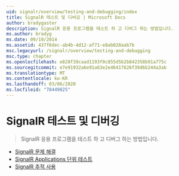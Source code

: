 ```yaml
---
uid: signalr/overview/testing-and-debugging/index
title: SignalR 테스트 및 디버깅 | Microsoft Docs
author: bradygaster
description: SignalR 응용 프로그램을 테스트 하 고 디버그 하는 방법입니다.
ms.author: bradyg
ms.date: 09/19/2014
ms.assetid: 437f6dec-ab4b-4d12-af71-e8ab028aab7b
msc.legacyurl: /signalr/overview/testing-and-debugging
msc.type: chapter
ms.openlocfilehash: e828f39caad1193f0c855d5b2b842358b91a775c
ms.sourcegitcommit: e7e91932a6e91a63e2e46417626f39d6b244a3ab
ms.translationtype: MT
ms.contentlocale: ko-KR
ms.lasthandoff: 03/06/2020
ms.locfileid: "78449825"
---
```

# <a name="signalr-testing-and-debugging"></a>SignalR 테스트 및 디버깅

> SignalR 응용 프로그램을 테스트 하 고 디버그 하는 방법입니다.

- [SignalR 문제 해결](troubleshooting.md)
- [SignalR Applications 단위 테스트 ](unit-testing-signalr-applications.md)
- [SignalR 추적 사용](enabling-signalr-tracing.md)
